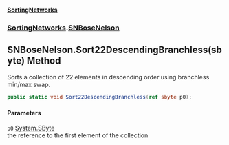 #### [SortingNetworks](./index.md 'index')
### [SortingNetworks](./SortingNetworks.md 'SortingNetworks').[SNBoseNelson](./SortingNetworks-SNBoseNelson.md 'SortingNetworks.SNBoseNelson')
## SNBoseNelson.Sort22DescendingBranchless(sbyte) Method
Sorts a collection of 22 elements in descending order using branchless min/max swap.  
```csharp
public static void Sort22DescendingBranchless(ref sbyte p0);
```
#### Parameters
<a name='SortingNetworks-SNBoseNelson-Sort22DescendingBranchless(sbyte)-p0'></a>
`p0` [System.SByte](https://docs.microsoft.com/en-us/dotnet/api/System.SByte 'System.SByte')  
the reference to the first element of the collection  
  
